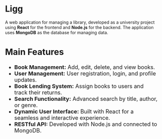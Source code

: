 # <h1> Ligg </h1>

A web application for managing a library, developed as a university project using <b>React</b> for the frontend and <b>Node.js</b> for the backend. The application uses <b>MongoDB</b> as the database for managing data.

<h2 style="font-size: 28px;">Main Features</h2>
    <ul style="font-size: 18px;">
        <li><strong>Book Management:</strong> Add, edit, delete, and view books.</li>
        <li><strong>User Management:</strong> User registration, login, and profile updates.</li>
        <li><strong>Book Lending System:</strong> Assign books to users and track their returns.</li>
        <li><strong>Search Functionality:</strong> Advanced search by title, author, or genre.</li>
        <li><strong>Dynamic User Interface:</strong> Built with React for a seamless and interactive experience.</li>
        <li><strong>RESTful API:</strong> Developed with Node.js and connected to MongoDB.</li>
    </ul>
